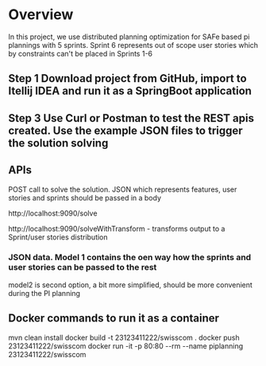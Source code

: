 
# Overview
In this project, we use distributed planning optimization for SAFe based pi plannings with 5 sprints.
Sprint 6 represents out of scope user stories which by constraints can't be placed in Sprints 1-6


## Step 1 Download project from GitHub, import to Itellij IDEA and run it as a SpringBoot application

## Step 3  Use Curl or Postman to test the REST apis created.    Use the example JSON files to trigger the solution solving


## APIs
POST call to solve the solution. JSON which represents features, user stories and sprints should be passed in a body

http://localhost:9090/solve

http://localhost:9090/solveWithTransform  - transforms output to a Sprint/user stories distribution

### JSON data. Model 1 contains the oen way how the sprints and user stories can be passed to the rest
model2 is second option, a bit more simplified, should be more convenient during the PI planning

              

## Docker commands to run it as a container
mvn clean install
docker build  -t  23123411222/swisscom .
docker push 23123411222/swisscom
docker run -it -p 80:80 --rm --name piplanning 23123411222/swisscom


